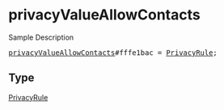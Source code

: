 # privacyValueAllowContacts

Sample Description

<pre>
<a href="../constructor/privacyValueAllowContacts.md">privacyValueAllowContacts</a>#fffe1bac = <a href="../type/PrivacyRule.md">PrivacyRule</a>;
</pre>

## Type

<a href="../type/PrivacyRule.md">PrivacyRule</a>
